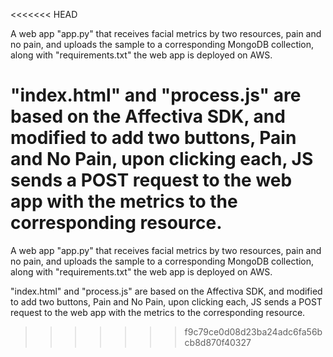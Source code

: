 <<<<<<< HEAD



A web app "app.py" that receives facial metrics by two resources, pain and no pain, and uploads the sample to a corresponding MongoDB collection, along with "requirements.txt" the web app is deployed on AWS.

"index.html" and "process.js" are based on the Affectiva SDK, and modified to add two buttons, Pain and No Pain, upon clicking each, JS sends a POST request to the web app with the metrics to the corresponding resource.
=======



A web app "app.py" that receives facial metrics by two resources, pain and no pain, and uploads the sample to a corresponding MongoDB collection, along with "requirements.txt" the web app is deployed on AWS.

"index.html" and "process.js" are based on the Affectiva SDK, and modified to add two buttons, Pain and No Pain, upon clicking each, JS sends a POST request to the web app with the metrics to the corresponding resource.
>>>>>>> f9c79ce0d08d23ba24adc6fa56bcb8d870f40327
